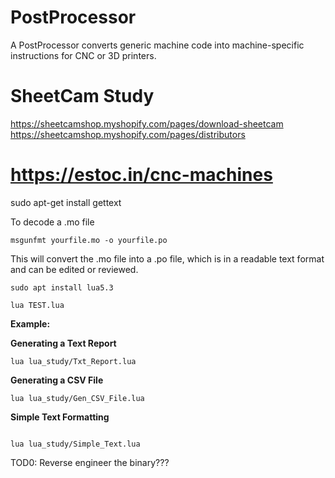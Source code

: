 # PostProcessor
A PostProcessor converts generic machine code into machine-specific instructions for CNC or 3D printers.



# SheetCam Study

https://sheetcamshop.myshopify.com/pages/download-sheetcam
https://sheetcamshop.myshopify.com/pages/distributors





# https://estoc.in/cnc-machines






sudo apt-get install gettext

To decode a .mo file

```
msgunfmt yourfile.mo -o yourfile.po

```

This will convert the .mo file into a .po file, which is in a readable text format and can be edited or reviewed.








```
sudo apt install lua5.3

lua TEST.lua
```


**Example:**



**Generating a Text Report**


```
lua lua_study/Txt_Report.lua

```



**Generating a CSV File**


```
lua lua_study/Gen_CSV_File.lua

```



**Simple Text Formatting**

```

lua lua_study/Simple_Text.lua 

```








TOD0:
Reverse engineer the binary???

